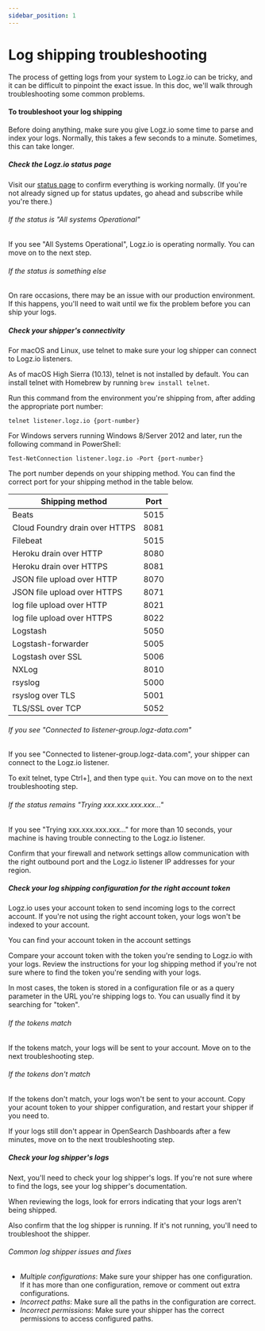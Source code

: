 ```yaml
---
sidebar_position: 1
---
```


# Log shipping troubleshooting


The process of getting logs from your system to Logz.io can be tricky,
and it can be difficult to pinpoint the exact issue.
In this doc, we'll walk through troubleshooting some common problems.

#### To troubleshoot your log shipping

Before doing anything,
make sure you give Logz.io some time to parse and index your logs.
Normally, this takes a few seconds to a minute.
Sometimes, this can take longer.



##### Check the Logz.io status page

Visit our [status page](http://status.logz.io/)
to confirm everything is working normally.
(If you're not already signed up for status updates,
go ahead and subscribe while you're there.)

###### If the status is "All systems Operational"

If you see "All Systems Operational", Logz.io is operating normally.
You can move on to the next step.

###### If the status is something else

On rare occasions, there may be an issue with our production environment.
If this happens,
you'll need to wait until we fix the problem before you can ship your logs.

##### Check your shipper's connectivity

For macOS and Linux, use telnet to make sure your log shipper can connect to Logz.io listeners.

As of macOS High Sierra (10.13),
telnet is not installed by default.
You can install telnet with Homebrew
by running `brew install telnet`.

Run this command from the environment you're shipping from, after adding the appropriate port number:

```shell
telnet listener.logz.io {port-number}
```
For Windows servers running Windows 8/Server 2012 and later, run the following command in PowerShell:


```shell
Test-NetConnection listener.logz.io -Port {port-number}
```


The port number depends on your shipping method.
You can find the correct port for your shipping method in the table below.


| Shipping method                         | Port |
|-----------------------------------------|------|
| Beats                                   | 5015 |
| Cloud Foundry drain over HTTPS          | 8081 |
| Filebeat                                | 5015 |
| Heroku drain over HTTP                  | 8080 |
| Heroku drain over HTTPS                 | 8081 |
| JSON file upload over HTTP              | 8070 |
| JSON file upload over HTTPS             | 8071 |
| log file upload over HTTP               | 8021 |
| log file upload over HTTPS              | 8022 |
| Logstash                                | 5050 |
| Logstash-forwarder                      | 5005 |
| Logstash over SSL                       | 5006 |
| NXLog                                   | 8010 |
| rsyslog                                 | 5000 |
| rsyslog over TLS                        | 5001 |
| TLS/SSL over TCP                        | 5052 |

###### If you see "Connected to listener-group.logz-data.com"

If you see "Connected to listener-group.logz-data.com",
your shipper can connect to the Logz.io listener.

To exit telnet, type Ctrl+], and then type `quit`.
You can move on to the next troubleshooting step.

###### If the status remains "Trying xxx.xxx.xxx.xxx..."

If you see "Trying xxx.xxx.xxx.xxx..." for more than 10 seconds,
your machine is having trouble connecting to the Logz.io listener.

Confirm that your firewall and network settings
allow communication with the right outbound port
and the Logz.io listener IP addresses
for your region.

##### Check your log shipping configuration for the right account token

Logz.io uses your account token to send incoming logs to the correct account.
If you're not using the right account token,
your logs won't be indexed to your account.

You can find your account token
in the account settings

Compare your account token
with the token you're sending to Logz.io with your logs.
Review the instructions for your log shipping method
if you're not sure where to find the token you're sending with your logs.

In most cases, the token is stored in a configuration file
or as a query parameter in the URL you're shipping logs to.
You can usually find it by searching for "token".


###### If the tokens match

If the tokens match, your logs will be sent to your account.
Move on to the next troubleshooting step.

###### If the tokens don't match

If the tokens don't match, your logs won't be sent to your account.
Copy your acount token to your shipper configuration,
and restart your shipper if you need to.

If your logs still don't appear in OpenSearch Dashboards after a few minutes,
move on to the next troubleshooting step.

##### Check your log shipper's logs

Next, you'll need to check your log shipper's logs.
If you're not sure where to find the logs,
see your log shipper's documentation.

When reviewing the logs,
look for errors indicating that your logs aren't being shipped.

Also confirm that the log shipper is running.
If it's not running, you'll need to troubleshoot the shipper.

###### Common log shipper issues and fixes

* _Multiple configurations_: Make sure your shipper has one configuration. If it has more than one configuration, remove or comment out extra configurations.
* _Incorrect paths_: Make sure all the paths in the configuration are correct.
* _Incorrect permissions_: Make sure your shipper has the correct permissions to access configured paths.

